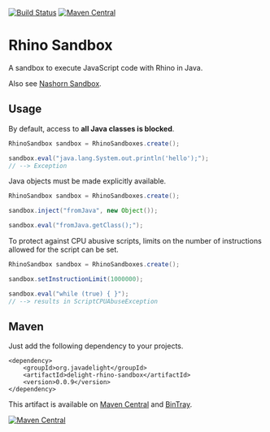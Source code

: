 [![Build Status](https://travis-ci.org/javadelight/delight-rhino-sandbox.svg?branch=master)](https://travis-ci.org/javadelight/delight-rhino-sandbox) [![Maven Central](https://img.shields.io/maven-central/v/org.javadelight/delight-rhino-sandbox.svg)](https://search.maven.org/#search%7Cga%7C1%7Cdelight-rhino-sandbox)

# Rhino Sandbox

A sandbox to execute JavaScript code with Rhino in Java.

Also see [Nashorn Sandbox](https://github.com/javadelight/delight-nashorn-sandbox).

## Usage

By default, access to **all Java classes is blocked**.

```java
RhinoSandbox sandbox = RhinoSandboxes.create();

sandbox.eval("java.lang.System.out.println('hello');");
// --> Exception
```

Java objects must be made explicitly available.

```java
RhinoSandbox sandbox = RhinoSandboxes.create();

sandbox.inject("fromJava", new Object());

sandbox.eval("fromJava.getClass();");
```

To protect against CPU abusive scripts, limits on the number of instructions allowed for the script can be set.

```java
RhinoSandbox sandbox = RhinoSandboxes.create();

sandbox.setInstructionLimit(1000000);

sandbox.eval("while (true) { }");
// --> results in ScriptCPUAbuseException
```

## Maven

Just add the following dependency to your projects.

```
<dependency>
    <groupId>org.javadelight</groupId>
    <artifactId>delight-rhino-sandbox</artifactId>
    <version>0.0.9</version>
</dependency>
```

This artifact is available on [Maven Central](https://search.maven.org/#search%7Cga%7C1%7Cdelight-rhino-sandbox) and 
[BinTray](https://bintray.com/javadelight/javadelight/delight-rhino-sandbox).

[![Maven Central](https://img.shields.io/maven-central/v/org.javadelight/delight-rhino-sandbox.svg)](https://search.maven.org/#search%7Cga%7C1%7Cdelight-rhino-sandbox)

